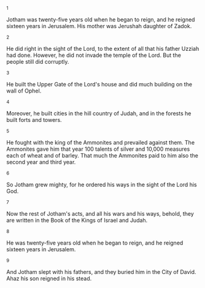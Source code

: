 <sup>1</sup> 

Jotham was twenty-five years old when he began to reign, and he reigned sixteen years in Jerusalem. His mother was Jerushah daughter of Zadok. 

<sup>2</sup> 

He did right in the sight of the Lord, to the extent of all that his father Uzziah had done. However, he did not invade the temple of the Lord. But the people still did corruptly. 

<sup>3</sup> 

He built the Upper Gate of the Lord's house and did much building on the wall of Ophel. 

<sup>4</sup> 

Moreover, he built cities in the hill country of Judah, and in the forests he built forts and towers. 

<sup>5</sup> 

He fought with the king of the Ammonites and prevailed against them. The Ammonites gave him that year 100 talents of silver and 10,000 measures each of wheat and of barley. That much the Ammonites paid to him also the second year and third year. 

<sup>6</sup> 

So Jotham grew mighty, for he ordered his ways in the sight of the Lord his God. 

<sup>7</sup> 

Now the rest of Jotham's acts, and all his wars and his ways, behold, they are written in the Book of the Kings of Israel and Judah. 

<sup>8</sup> 

He was twenty-five years old when he began to reign, and he reigned sixteen years in Jerusalem. 

<sup>9</sup> 

And Jotham slept with his fathers, and they buried him in the City of David. Ahaz his son reigned in his stead.
